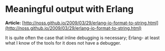 # Meaningful output with Erlang

**Article:** [http://noss.github.io/2009/03/29/erlang-io-format-to-string.html](http://noss.github.io/2009/03/29/erlang-io-format-to-string.html)

It is quite often the case that inline debugging is necessary;  Erlang- at least what I know of the tools for it does not have a debugger.



